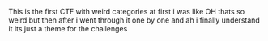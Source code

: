  This is the first CTF with weird categories at first i was like OH thats so weird but then
 after i went through it one by one and ah i finally understand it its just a theme for the
 challenges
